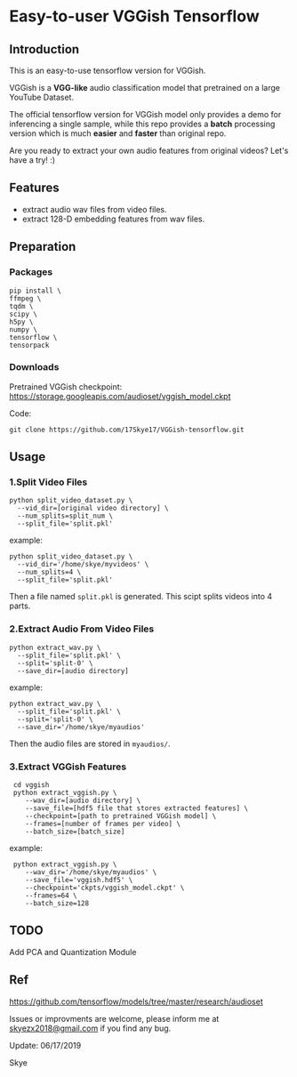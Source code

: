 # Easy-to-user VGGish Tensorflow
## Introduction

This is an easy-to-use tensorflow version for VGGish.

VGGish is a **VGG-like** audio classification model that pretrained on a large YouTube Dataset.

The official tensorflow version for VGGish model only provides a demo for inferencing a single sample, while this repo provides a **batch** processing version which is much **easier** and **faster** than original repo.

Are you ready to extract your own audio features from original videos? Let's have a try! :)

## Features
- extract audio wav files from video files.
- extract 128-D embedding features from wav files.

## Preparation
### Packages
```shell
pip install \
ffmpeg \
tqdm \
scipy \
h5py \
numpy \
tensorflow \
tensorpack
```

### Downloads
Pretrained VGGish checkpoint: 
https://storage.googleapis.com/audioset/vggish_model.ckpt

Code: 
```shell
git clone https://github.com/17Skye17/VGGish-tensorflow.git
```
## Usage
### 1.Split Video Files
```shell
python split_video_dataset.py \
  --vid_dir=[original video directory] \
  --num_splits=split_num \
  --split_file='split.pkl' 
```
example:
```shell
python split_video_dataset.py \
  --vid_dir='/home/skye/myvideos' \
  --num_splits=4 \
  --split_file='split.pkl' 
```
Then a file named `split.pkl` is generated. This scipt splits videos into 4 parts.

### 2.Extract Audio From Video Files
```shell
python extract_wav.py \
  --split_file='split.pkl' \
  --split='split-0' \
  --save_dir=[audio directory]
```
example:
```shell
python extract_wav.py \
  --split_file='split.pkl' \
  --split='split-0' \
  --save_dir='/home/skye/myaudios'
```
Then the audio files are stored in `myaudios/`.

### 3.Extract VGGish Features
```shell
 cd vggish
 python extract_vggish.py \
    --wav_dir=[audio directory] \
    --save_file=[hdf5 file that stores extracted features] \
    --checkpoint=[path to pretrained VGGish model] \
    --frames=[number of frames per video] \
    --batch_size=[batch_size]
```
example:
```shell
 python extract_vggish.py \
    --wav_dir='/home/skye/myaudios' \
    --save_file='vggish.hdf5' \
    --checkpoint='ckpts/vggish_model.ckpt' \
    --frames=64 \
    --batch_size=128
```

## TODO
Add PCA and Quantization Module

## Ref
https://github.com/tensorflow/models/tree/master/research/audioset

Issues or improvments are welcome, please inform me at skyezx2018@gmail.com if you find any bug.

Update: 06/17/2019

Skye
